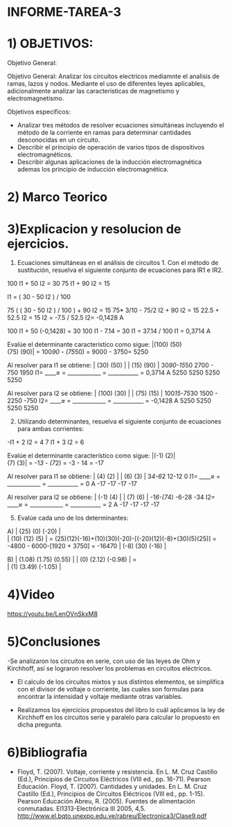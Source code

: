 # INFORME-TAREA-3

# 1) OBJETIVOS:

Objetivo General:

Objetivo General: Analizar los circuitos electricos mediamnte el analisis de ramas, lazos y nodos. Mediante el uso de diferentes leyes aplicables, adicionalmente analizar las caracteristicas de magnetismo y electromagnetismo.

Objetivos específicos:

-	Analizar tres métodos de resolver ecuaciones simultáneas incluyendo el método de la corriente en ramas para determinar cantidades desconocidas en un circuito.
-	Describir el principio de operación de varios tipos de dispositivos electromagnéticos.
-	Describir algunas aplicaciones de la inducción electromagnética ademas los principio de inducción electromagnética.
# 2) Marco Teorico




# 3)Explicacion y resolucion de ejercicios.

1. Ecuaciones simultáneas en el análisis de circuitos 1. Con el método de sustitución, resuelva el siguiente conjunto de ecuaciones para IR1 e IR2.

100 I1 + 50 I2 = 30 
75 I1 + 90 I2 = 15

I1 = ( 30 - 50 I2 ) / 100

75 ( ( 30 - 50 I2 ) / 100 ) + 90 I2 = 15
75* 3/10 - 75/2 I2 + 90 I2 = 15
22.5 + 52.5 I2 = 15
I2 = -7.5 / 52.5
I2= -0,1428 A


100 I1 + 50 (-0,1428) = 30 
100 I1 - 7.14 = 30
I1 = 37.14 / 100
I1 = 0,3714 A



Evalúe el determinante característico como sigue:
|(100)  (50)  
 (75)   (90)|
 = 100*90 - (75*50) = 9000 - 3750= 5250
 
Al resolver para I1 se obtiene:
       | (30)  (50) |
       |  (15) (90) |    30*90-15*50      2700 - 750       1950
 I1=   _________________=_____________ =  ____________ = ___________ = 0,3714 A
          5250            5250              5250         5250
          
Al resolver para I2 se obtiene:
       | (100)  (30) |
       |  (75)  (15) |    100*15-75*30      1500 - 2250       -750
 I2=   _________________=_____________  =  ____________ = ___________ = -0,1428 A
          5250            5250                 5250         5250

2. Utilizando determinantes, resuelva el siguiente conjunto de ecuaciones para ambas corrientes:

-I1 + 2 I2 = 4 
7 I1 + 3 I2 = 6

Evalúe el determinante característico como sigue:
|(-1) (2)|  
  (7) (3)|
 = -1*3 - (7*2) = -3 - 14 = -17
 
Al resolver para I1 se obtiene:
       | (4)  (2) |
       | (6)  (3) |        3*4-6*2          12-12           0 
 I1=   _________________=_____________ =  ____________ = ___________ = 0 A
          -17            -17                -17              -17
          
Al resolver para I2 se obtiene:
       | (-1)  (4) |
       |  (7)  (6) |      -1*6-(7*4)           -6-28        -34
 I2=   _________________=_____________  =  ____________ = ___________ = 2 A
          -17                 -17               -17          -17            
          
5. Evalúe cada uno de los determinantes:

A) | (25) (0)  (-20) |     
   | (10) (12)  (5)  |  =  (25)(12)(-16)+(10)(30)(-20)-[(-20)(12)(-8)+(30)(5)(25)] = -4800 - 6000-[1920 + 3750] = -16470
   | (-8) (30) (-16) |
   
B) | (1.08) (1.75)  (0.55)  |
   |   (0)  (2.12)  (-0.98) |  =  
   |   (1)  (3.49)  (-1.05) |
 
# 4)Video

https://youtu.be/LenOVnSkxM8

# 5)Conclusiones

-Se analizaron los circuitos en serie, con uso de las leyes de Ohm y Kirchhoff, así se lograron resolver los problemas en circuitos eléctricos.

- El calculo de los circuitos mixtos y sus distintos elementos, se simplifica con el divisor de voltaje o corriente, las cuales son formulas para encontrar la intensidad y voltaje mediante otras variables.

- Realizamos los ejercicios propuestos del libro lo cuál aplicamos la ley de Kirchhoff en los circuitos serie y paralelo para calcular lo propuesto en dicha pregunta.

# 6)Bibliografia

- Floyd, T. (2007). Voltaje, corriente y resistencia. En L. M. Cruz Castillo (Ed.), Principios de Circuitos Eléctricos (VIII ed., pp. 16-71). Pearson Educación. Floyd, T. (2007). Cantidades y unidades. En L. M. Cruz Castillo (Ed.), Principios de Circuitos Eléctricos (VIII ed., pp. 1-15). Pearson Educación Abreu, R. (2005). Fuentes de alimentación conmutadas. El1313-Electrónica III 2005, 4,5. http://www.el.bqto.unexpo.edu.ve/rabreu/Electronica3/Clase9.pdf


